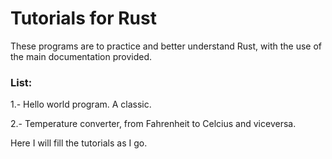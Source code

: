 # Tutorials for Rust

These programs are to practice and better understand Rust, with the use of the main documentation provided. 

### List:

1.- Hello world program. A classic.

2.- Temperature converter, from Fahrenheit to Celcius and viceversa.

Here I will fill the tutorials as I go.

